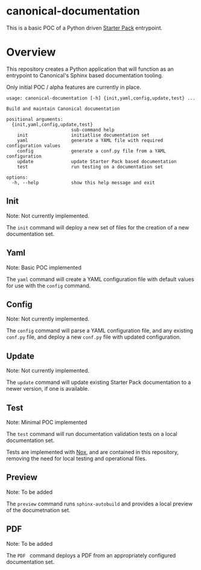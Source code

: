 # canonical-documentation

This is a basic POC of a Python driven [Starter Pack](https://github.com/canonical/sphinx-docs-starter-pack/) entrypoint.

# Overview

This repository creates a Python application that will function as an entrypoint to Canonical's Sphinx based documentation tooling.

Only initial POC / alpha features are currently in place.

```
usage: canonical-documentation [-h] {init,yaml,config,update,test} ...

Build and maintain Canonical documentation

positional arguments:
  {init,yaml,config,update,test}
                        sub-command help
    init                initiatlise documentation set
    yaml                generate a YAML file with required configuration values
    config              generate a conf.py file from a YAML configuration
    update              update Starter Pack based documentation
    test                run testing on a documentation set

options:
  -h, --help            show this help message and exit
```

## Init

Note: Not currently implemented.

The `init` command will deploy a new set of files for the creation of a new documentation set.

## Yaml

Note: Basic POC implemented

The `yaml` command will create a YAML configuration file with default values for use with the `config` command.

## Config

Note: Not currently implemented.

The `config` command will parse a YAML configuration file, and any existing `conf.py` file, and deploy a new `conf.py` file with updated configuration.

## Update

Note: Not currently implemented.

The `update` command will update existing Starter Pack documentation to a newer version, if one is available.

## Test

Note: Minimal POC implemented

The `test` command will run documentation validation tests on a local documentation set.

Tests are implemented with [Nox](https://nox.thea.codes/en/stable/), and are contained in this repository, removing the need for local testing and operational files.

## Preview

Note: To be added

The `preview` command runs `sphinx-autobuild` and provides a local preview of the documetnation set.

## PDF

Note: To be added

The `PDF ` command deploys a PDF from an appropriately configured documentation set.